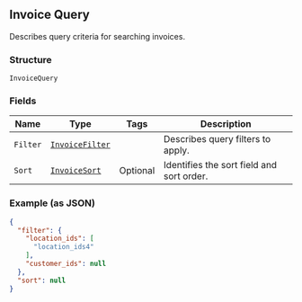 ## Invoice Query

Describes query criteria for searching invoices.

### Structure

`InvoiceQuery`

### Fields

| Name | Type | Tags | Description |
|  --- | --- | --- | --- |
| `Filter` | [`InvoiceFilter`](/doc/models/invoice-filter.md) |  | Describes query filters to apply. |
| `Sort` | [`InvoiceSort`](/doc/models/invoice-sort.md) | Optional | Identifies the  sort field and sort order. |

### Example (as JSON)

```json
{
  "filter": {
    "location_ids": [
      "location_ids4"
    ],
    "customer_ids": null
  },
  "sort": null
}
```

